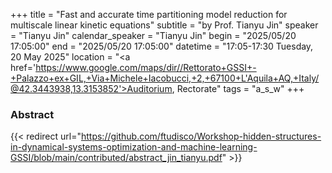 +++
title = "Fast and accurate time partitioning model reduction for multiscale linear kinetic equations"
subtitle = "by Prof. Tianyu Jin"
speaker = "Tianyu Jin"
calendar_speaker = "Tianyu Jin"
begin = "2025/05/20  17:05:00"
end = "2025/05/20  17:05:00"
datetime = "17:05-17:30 Tuesday, 20 May 2025"
location = "<a href='https://www.google.com/maps/dir//Rettorato+GSSI+-+Palazzo+ex+GIL,+Via+Michele+Iacobucci,+2,+67100+L'Aquila+AQ,+Italy/@42.3443938,13.3153852'>Auditorium, Rectorate</a>"
tags = "a_s_w"
+++

### Abstract
{{< redirect url="https://github.com/ftudisco/Workshop-hidden-structures-in-dynamical-systems-optimization-and-machine-learning-GSSI/blob/main/contributed/abstract_jin_tianyu.pdf" >}}
